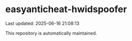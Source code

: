 # easyanticheat-hwidspoofer

Last updated: 2025-06-16 21:08:13

This repository is automatically maintained.
